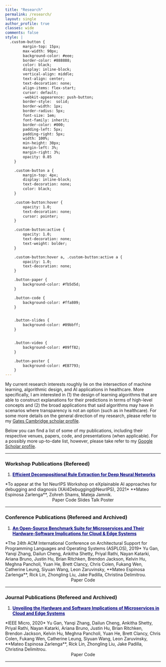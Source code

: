 ```yaml
---
title: "Research"
permalink: /research/
layout: single
author_profile: true
classes: wide
comments: false
style: |
  .custom-button {
        margin-top: 15px;
        max-width: 90px;
        background-color: #eee;
        border-color: #888888;
        color: black;
        display: inline-block;
        vertical-align: middle;
        text-align: center;
        text-decoration: none;
        align-items: flex-start;
        cursor: default;
        -webkit-appearence: push-button;
        border-style:  solid;
        border-width: 1px;
        border-radius: 5px;
        font-size: 1em;
        font-family: inherit;
        border-color: #000;
        padding-left: 5px;
        padding-right: 5px;
        width: 100%;
        min-height: 30px;
        margin-left: 3%;
        margin-right: 3%;
        opacity: 0.85
    }

    .custom-button a {
        margin-top: 4px;
        display: inline-block;
        text-decoration: none;
        color: black;
    }

    .custom-button:hover {
        opacity: 1.0;
        text-decoration: none;
        cursor: pointer;
    }

    .custom-button:active {
        opacity: 1.0;
        text-decoration: none;
        text-weight: bolder;
    }

    .custom-button:hover a, .custom-button:active a {
        opacity: 1.0;
        text-decoration: none;
    }

    .button-paper {
        background-color: #fb5d5d;
    }

    .button-code {
        background-color: #ffa809;
    }


    .button-slides {
        background-color: #09bbff;
    }


    .button-video {
        background-color: #09ff82;
    }

    .button-poster {
        background-color: #EB7793;
    }
---
```


My current research interests roughly lie on the intersection of machine
learning, algorithmic design, and AI applications in healthcare. More
specifically, I am interested in (1) the design of learning algorithms that are
able to construct explanations for their predictions in terms of high-level
concepts and (2) the broad applications that said algorithms may have in
scenarios where transparency is not an option (such as in healthcare). For some
more details on the general direction of my research, please refer to my
[Gates Cambridge scholar profile](https://www.gatescambridge.org/biography/18457/).


Below you can find a list of some of my publications, including their respective
venues, papers, code, and presentations (when applicable). For a possibly more
up-to-date list, however, please take refer to my [Google Scholar profile](https://scholar.google.com/citations?user=4ikoEiMAAAAJ&hl=en).


-----


### Workshop Publications (Refereed)

1. <a style="color:navy; font-weight: bold;" target="_blank" href="404.html">
    Efficient Decompositional Rule Extraction for Deep Neural Networks
</a>  
*To appear at the 1st NeurIPS Workshop on eXplainable AI approaches for debugging
and diagnosis (XAI4Debugging@NeurIPS), 2021*  
**Mateo Espinosa Zarlenga**, Zohreh Shams, Mateja Jamnik.  
<div style="text-align: center;">
    <a style="text-decoration: none;" target="_blank" href="https://arxiv.org/abs/2111.12628" class="custom-button button-paper">Paper</a>
    <a style="text-decoration: none;" target="_blank" href="https://github.com/mateoespinosa/remix" class="custom-button button-code">Code</a>
    <a style="text-decoration: none;" target="_blank" href="/assets/presentations/eclaire_neurips_slides.pptx" class="custom-button button-slides">Slides</a>
    <a style="text-decoration: none;" target="_blank" href="https://recorder-v3.slideslive.com/?share=53024&s=54899581-1d7e-416e-b3df-8e7824fce7ba" class="custom-button button-video">Talk</a>
    <a style="text-decoration: none;" target="_blank" href="/assets/posters/eclaire_poster.png" class="custom-button button-poster">Poster</a>
</div>


-----


### Conference Publications (Refereed and Archived)

1. <a style="color:navy; font-weight: bold;" target="_blank" href="https://dl.acm.org/doi/10.1145/3297858.3304013">
    An Open-Source Benchmark Suite for Microservices and Their Hardware-Software Implications for Cloud & Edge Systems
</a>  
*The 24th ACM International Conference on Architectural Support for Programming
Languages and Operating Systems (ASPLOS), 2019*  
Yu Gan, Yanqi Zhang, Dailun Cheng, Ankitha Shetty, Priyal Rathi,
Nayan Katarki, Ariana Bruno, Justin Hu, Brian Ritchken, Brendon Jackson,
Kelvin Hu, Meghna Pancholi, Yuan He, Brett Clancy, Chris Colen, Fukang Wen,
Catherine Leung, Siyuan Wang, Leon Zaruvinsky, **Mateo Espinosa Zarlenga**,
Rick Lin, Zhongling Liu, Jake Padilla, Christina Delimitrou.  
<div style="text-align: center;">
    <a style="text-decoration: none;" target="_blank" href="https://dl.acm.org/doi/10.1145/3297858.3304013" class="custom-button button-paper">Paper</a>
    <a style="text-decoration: none;" target="_blank" href="https://github.com/delimitrou/DeathStarBench" class="custom-button button-code">Code</a>
</div>


-----

### Journal Publications (Refereed and Archived)

1. <a style="color:navy; font-weight: bold;" target="_blank" href="https://ieeexplore.ieee.org/document/9076308">
    Unveiling the Hardware and Software Implications of Microservices in Cloud and Edge Systems
</a>  
*IEEE Micro, 2020*  
Yu Gan, Yanqi Zhang, Dailun Cheng, Ankitha Shetty, Priyal Rathi,
Nayan Katarki, Ariana Bruno, Justin Hu, Brian Ritchken, Brendon Jackson,
Kelvin Hu, Meghna Pancholi, Yuan He, Brett Clancy, Chris Colen, Fukang Wen,
Catherine Leung, Siyuan Wang, Leon Zaruvinsky, **Mateo Espinosa Zarlenga**,
Rick Lin, Zhongling Liu, Jake Padilla, Christina Delimitrou.  
<div style="text-align: center;">
    <a style="text-decoration: none;" target="_blank" href="https://ieeexplore.ieee.org/document/9076308" class="custom-button button-paper">Paper</a>
    <a style="text-decoration: none;" target="_blank" href="https://github.com/delimitrou/DeathStarBench" class="custom-button button-code">Code</a>
</div>


-----
